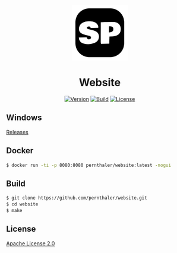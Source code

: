 <div align="center">
    <a href="https://github.com/pernthaler/website/blob/master/web/static/favicon.png"><img src="https://github.com/pernthaler/website/raw/master/web/static/favicon.png" alt="Logo" width="150" height="auto"></a>
    <h1>Website</h1>
    <a href="https://github.com/pernthaler/website/tags"><img alt="Version" src="https://img.shields.io/github/v/release/pernthaler/website?label=Version"></a>
    <a href="https://github.com/pernthaler/website/actions/workflows/build.yml"><img alt="Build" src="https://github.com/pernthaler/website/actions/workflows/build.yml/badge.svg"></a>
    <a href="https://github.com/pernthaler/website/blob/master/LICENSE"><img alt="License" src="https://img.shields.io/github/license/pernthaler/website?label=License"></a>
</div>

## Windows

[Releases](https://github.com/pernthaler/website/releases)

## Docker

```bash
$ docker run -ti -p 8080:8080 pernthaler/website:latest -nogui
```

## Build

```bash
$ git clone https://github.com/pernthaler/website.git
$ cd website
$ make
```

## License

[Apache License 2.0](https://github.com/pernthaler/website/blob/master/LICENSE)